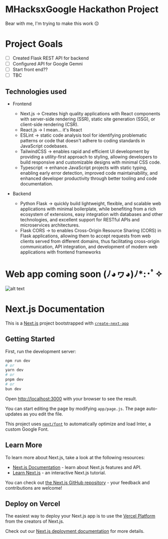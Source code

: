MHacksxGoogle Hackathon Project
===============================
Bear with me, I'm trying to make this work 😔

# Project Goals 
- [ ] Created Flask REST API for backend
- [ ] Configured API for Google Gemni
- [ ] Start front end??
- [ ] TBC

## Technologies used
- Frontend
    - Next.js -> Creates high quality applications with React components with server-side rendering (SSR), static site generation (SSG), or client-side rendering (CSR).
    - React.js -> I mean... it's React
    - ESLint -> static code analysis tool for identifying problematic patterns or code that doesn't adhere to coding standards in JavaScript codebases. 
    - TailwindCSS -> enables rapid and efficient UI development by providing a utility-first approach to styling, allowing developers to build responsive and customizable designs with minimal CSS code.
    - Typescript ->  enhance JavaScript projects with static typing, enabling early error detection, improved code maintainability, and enhanced developer productivity through better tooling and code documentation.

- Backend
    - Python Flask -> quickly build lightweight, flexible, and scalable web applications with minimal boilerplate, while benefiting from a rich ecosystem of extensions, easy integration with databases and other technologies, and excellent support for RESTful APIs and microservices architectures.    
    - Flask CORS ->  to enables Cross-Origin Resource Sharing (CORS) in Flask applications, allowing them to accept requests from web clients served from different domains, thus facilitating cross-origin communication, API integration, and development of modern web applications with frontend frameworks

# Web app coming soon (ﾉ◕ヮ◕)ﾉ*:･ﾟ✧
![alt text](https://i.pinimg.com/originals/4a/ef/cc/4aefccc996d1d3477f5847c9b4c45be5.gif)

Next.js Documentation
=====================
This is a [Next.js](https://nextjs.org/) project bootstrapped with [`create-next-app`](https://github.com/vercel/next.js/tree/canary/packages/create-next-app)

## Getting Started

First, run the development server:

```bash
npm run dev
# or
yarn dev
# or
pnpm dev
# or
bun dev
```

Open [http://localhost:3000](http://localhost:3000) with your browser to see the result.

You can start editing the page by modifying `app/page.js`. The page auto-updates as you edit the file.

This project uses [`next/font`](https://nextjs.org/docs/basic-features/font-optimization) to automatically optimize and load Inter, a custom Google Font.

## Learn More

To learn more about Next.js, take a look at the following resources:

- [Next.js Documentation](https://nextjs.org/docs) - learn about Next.js features and API.
- [Learn Next.js](https://nextjs.org/learn) - an interactive Next.js tutorial.

You can check out [the Next.js GitHub repository](https://github.com/vercel/next.js/) - your feedback and contributions are welcome!

## Deploy on Vercel

The easiest way to deploy your Next.js app is to use the [Vercel Platform](https://vercel.com/new?utm_medium=default-template&filter=next.js&utm_source=create-next-app&utm_campaign=create-next-app-readme) from the creators of Next.js.

Check out our [Next.js deployment documentation](https://nextjs.org/docs/deployment) for more details.
